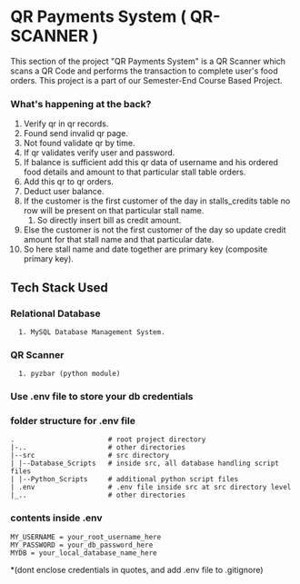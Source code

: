 # QR Payments System ( QR-SCANNER )

This section of the project "QR Payments System" is a QR Scanner which scans a QR Code and performs the transaction to complete user's food orders.
This project is a part of our Semester-End Course Based Project.

### What's happening at the back?

1. Verify qr in qr records.
2. Found send invalid qr page.
3. Not found validate qr by time.
4. If qr validates verify user and password.
5. If balance is sufficient add this qr data of username and his ordered food details and amount to that particular stall table orders.
6. Add this qr to qr orders.
7. Deduct user balance.
8. If the customer is the first customer of the day in stalls_credits table no row will be present on that particular stall name.
    1. So directly insert bill as credit amount.
9. Else the customer is not the first customer of the day so update credit amount for that stall name and that particular date.
10. So here stall name and date together are primary key (composite primary key).

## Tech Stack Used
   ### Relational Database
      1. MySQL Database Management System.
      
   ### QR Scanner
      1. pyzbar (python module)

### Use .env file to store your db credentials
### folder structure for .env file

    .                       # root project directory
    |-..                    # other directories
    |--src                  # src directory
    | |--Database_Scripts   # inside src, all database handling script files
    | |--Python_Scripts     # additional python script files
    | .env                  # .env file inside src at src directory level
    |_..                    # other directories
  
### contents inside .env

    MY_USERNAME = your_root_username_here
    MY_PASSWORD = your_db_password_here
    MYDB = your_local_database_name_here

*(dont enclose credentials in quotes, and add .env file to .gitignore)
